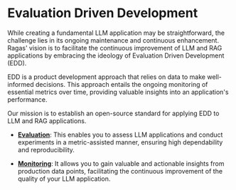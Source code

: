 # Evaluation Driven Development

While creating a fundamental LLM application may be straightforward, the challenge lies in its ongoing maintenance and continuous enhancement. Ragas' vision is to facilitate the continuous improvement of LLM and RAG applications by embracing the ideology of Evaluation Driven Development (EDD).

EDD is a product development approach that relies on data to make well-informed decisions. This approach entails the ongoing monitoring of essential metrics over time, providing valuable insights into an application's performance.

Our mission is to establish an open-source standard for applying EDD to LLM and RAG applications.

- [**Evaluation**](../getstarted/evaluation.md): This enables you to assess LLM applications and conduct experiments in a metric-assisted manner, ensuring high dependability and reproducibility.

- [**Monitoring**](../getstarted/monitoring.md): It allows you to gain valuable and actionable insights from production data points, facilitating the continuous improvement of the quality of your LLM application.
